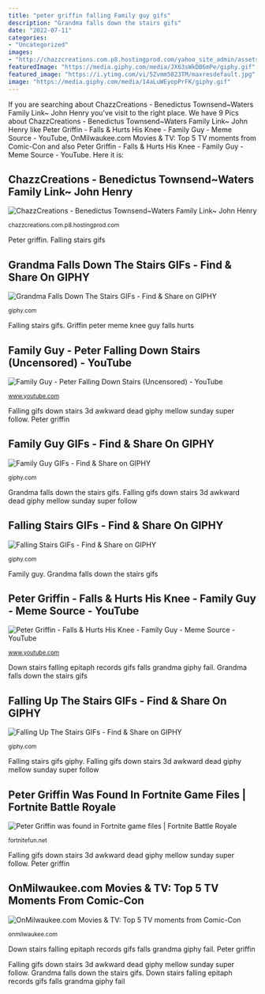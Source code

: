 ```yaml
---
title: "peter griffin falling Family guy gifs"
description: "Grandma falls down the stairs gifs"
date: "2022-07-11"
categories:
- "Uncategorized"
images:
- "http://chazzcreations.com.p8.hostingprod.com/yahoo_site_admin/assets/images/Sir_Robert_Townsend_tomb.29131359_std.jpg"
featuredImage: "https://media.giphy.com/media/JX63sWkDB6mPe/giphy.gif"
featured_image: "https://i.ytimg.com/vi/5Zvmm5823TM/maxresdefault.jpg"
image: "https://media.giphy.com/media/14aLuWEyopPrFK/giphy.gif"
---
```


If you are searching about ChazzCreations - Benedictus Townsend~Waters Family Link~ John Henry you've visit to the right place. We have 9 Pics about ChazzCreations - Benedictus Townsend~Waters Family Link~ John Henry like Peter Griffin - Falls &amp; Hurts His Knee - Family Guy - Meme Source - YouTube, OnMilwaukee.com Movies &amp; TV: Top 5 TV moments from Comic-Con and also Peter Griffin - Falls &amp; Hurts His Knee - Family Guy - Meme Source - YouTube. Here it is:

## ChazzCreations - Benedictus Townsend~Waters Family Link~ John Henry

![ChazzCreations - Benedictus Townsend~Waters Family Link~ John Henry](http://chazzcreations.com.p8.hostingprod.com/yahoo_site_admin/assets/images/Sir_Robert_Townsend_tomb.29131359_std.jpg "Family guy gifs")

<small>chazzcreations.com.p8.hostingprod.com</small>

Peter griffin. Falling stairs gifs

## Grandma Falls Down The Stairs GIFs - Find &amp; Share On GIPHY

![Grandma Falls Down The Stairs GIFs - Find &amp; Share on GIPHY](https://media.giphy.com/media/l0MYI6DiYIux1LCyQ/giphy.gif "Falling up the stairs gifs")

<small>giphy.com</small>

Falling stairs gifs. Griffin peter meme knee guy falls hurts

## Family Guy - Peter Falling Down Stairs (Uncensored) - YouTube

![Family Guy - Peter Falling Down Stairs (Uncensored) - YouTube](https://i.ytimg.com/vi/dfBtOol-W1Y/maxresdefault.jpg "Family guy")

<small>www.youtube.com</small>

Falling gifs down stairs 3d awkward dead giphy mellow sunday super follow. Peter griffin

## Family Guy GIFs - Find &amp; Share On GIPHY

![Family Guy GIFs - Find &amp; Share on GIPHY](https://media.giphy.com/media/14aLuWEyopPrFK/giphy.gif "Griffin peter ground simpsons guy movies tv onmilwaukee homer simpson comic air fall")

<small>giphy.com</small>

Grandma falls down the stairs gifs. Falling gifs down stairs 3d awkward dead giphy mellow sunday super follow

## Falling Stairs GIFs - Find &amp; Share On GIPHY

![Falling Stairs GIFs - Find &amp; Share on GIPHY](https://media.giphy.com/media/JX63sWkDB6mPe/giphy.gif "Peter griffin was found in fortnite game files")

<small>giphy.com</small>

Family guy. Grandma falls down the stairs gifs

## Peter Griffin - Falls &amp; Hurts His Knee - Family Guy - Meme Source - YouTube

![Peter Griffin - Falls &amp; Hurts His Knee - Family Guy - Meme Source - YouTube](https://i.ytimg.com/vi/5Zvmm5823TM/maxresdefault.jpg "Onmilwaukee.com movies &amp; tv: top 5 tv moments from comic-con")

<small>www.youtube.com</small>

Down stairs falling epitaph records gifs falls grandma giphy fail. Grandma falls down the stairs gifs

## Falling Up The Stairs GIFs - Find &amp; Share On GIPHY

![Falling Up The Stairs GIFs - Find &amp; Share on GIPHY](https://media.giphy.com/media/l5RpjJ2MvYmiY/giphy.gif "Griffin peter ground simpsons guy movies tv onmilwaukee homer simpson comic air fall")

<small>giphy.com</small>

Falling stairs gifs giphy. Falling gifs down stairs 3d awkward dead giphy mellow sunday super follow

## Peter Griffin Was Found In Fortnite Game Files | Fortnite Battle Royale

![Peter Griffin was found in Fortnite game files | Fortnite Battle Royale](https://fortnitefun.net/wp-content/uploads/2021/02/Peter-Griffin-was-found-in-Fortnite-game-files.jpg "Stairs down falling guy peter uncensored")

<small>fortnitefun.net</small>

Falling gifs down stairs 3d awkward dead giphy mellow sunday super follow. Peter griffin

## OnMilwaukee.com Movies &amp; TV: Top 5 TV Moments From Comic-Con

![OnMilwaukee.com Movies &amp; TV: Top 5 TV moments from Comic-Con](http://onmilwaukee.com/images/articles/20/2014comiccon/2014comiccon_fullsize_story1.jpg "Robert townsend sir john walter chazzcreations children waters st england thomas henry hill church augustine surrey daughter sons daughters norfolk")

<small>onmilwaukee.com</small>

Down stairs falling epitaph records gifs falls grandma giphy fail. Peter griffin

Falling gifs down stairs 3d awkward dead giphy mellow sunday super follow. Grandma falls down the stairs gifs. Down stairs falling epitaph records gifs falls grandma giphy fail
